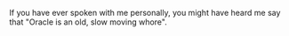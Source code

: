 If you have ever spoken with me personally, you might have heard me say that "Oracle is an old, slow moving whore".


